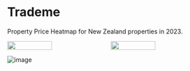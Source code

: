 # Trademe

Property Price Heatmap for New Zealand properties in 2023.

<div style="display: flex; gap: 10px;">
  <img src="[URL_OF_FIRST_IMAGE](https://github.com/user-attachments/assets/4294f53a-c032-4aae-8eab-dc81bfad5ecb)" width="45%" />
  <img src="[URL_OF_SECOND_IMAGE](https://github.com/user-attachments/assets/4294f53a-c032-4aae-8eab-dc81bfad5ecb)" width="45%" />
</div>


![image](https://github.com/user-attachments/assets/9111e88f-c250-4224-8093-bb8a7e1334f4)
